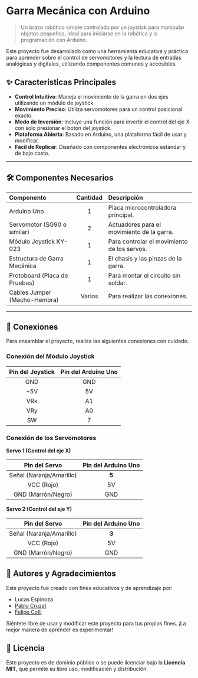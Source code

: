 # Garra Mecánica con Arduino

> Un brazo robótico simple controlado por un joystick para manipular objetos pequeños, ideal para iniciarse en la robótica y la programación con Arduino.

Este proyecto fue desarrollado como una herramienta educativa y práctica para aprender sobre el control de servomotores y la lectura de entradas analógicas y digitales, utilizando componentes comunes y accesibles.

## ✨ Características Principales

*   **Control Intuitivo**: Maneja el movimiento de la garra en dos ejes utilizando un módulo de joystick.
*   **Movimiento Preciso**: Utiliza servomotores para un control posicional exacto.
*   **Modo de Inversión**: Incluye una función para invertir el control del eje X con solo presionar el botón del joystick.
*   **Plataforma Abierta**: Basado en Arduino, una plataforma fácil de usar y modificar.
*   **Fácil de Replicar**: Diseñado con componentes electrónicos estándar y de bajo costo.

-----

## 🛠️ Componentes Necesarios

| Componente | Cantidad | Descripción |
| :--- | :---: | :--- |
| Arduino Uno | 1 | Placa microcontroladora principal. |
| Servomotor (SG90 o similar) | 2 | Actuadores para el movimiento de la garra. |
| Módulo Joystick KY-023 | 1 | Para controlar el movimiento de los servos. |
| Estructura de Garra Mecánica | 1 | El chasis y las pinzas de la garra. |
| Protoboard (Placa de Pruebas) | 1 | Para montar el circuito sin soldar. |
| Cables Jumper (Macho-Hembra) | Varios | Para realizar las conexiones. |

-----

## 🔌 Conexiones

Para ensamblar el proyecto, realiza las siguientes conexiones con cuidado.

### Conexión del Módulo Joystick

| Pin del Joystick | Pin del Arduino Uno |
| :---: | :---: |
| GND | GND |
| +5V | 5V |
| VRx | A1 |
| VRy | A0 |
| SW | 7 |

### Conexión de los Servomotores

**Servo 1 (Control del eje X)**

| Pin del Servo | Pin del Arduino Uno |
| :---: | :---: |
| Señal (Naranja/Amarillo) | **5** |
| VCC (Rojo) | 5V |
| GND (Marrón/Negro) | GND |

**Servo 2 (Control del eje Y)**

| Pin del Servo | Pin del Arduino Uno |
| :---: | :---: |
| Señal (Naranja/Amarillo) | **3** |
| VCC (Rojo) | 5V |
| GND (Marrón/Negro) | GND |

## 👥 Autores y Agradecimientos

Este proyecto fue creado con fines educativos y de aprendizaje por:

*   Lucas Espinoza
*   [Pablo Cruzat](https://github.com/PabloCruzval)
*   [Felipe Colli](https://github.com/F-Patata2008)

Siéntete libre de usar y modificar este proyecto para tus propios fines. ¡La mejor manera de aprender es experimentar!

## 📜 Licencia

Este proyecto es de dominio público o se puede licenciar bajo la **Licencia MIT**, que permite su libre uso, modificación y distribución.
